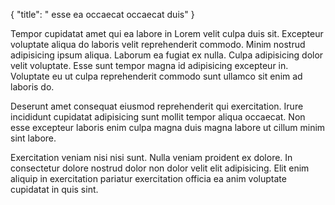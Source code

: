 {
  "title": " esse ea occaecat occaecat duis"
}

Tempor cupidatat amet qui ea labore in Lorem velit culpa duis sit. Excepteur voluptate aliqua do laboris velit reprehenderit commodo. Minim nostrud adipisicing ipsum aliqua. Laborum ea fugiat ex nulla. Culpa adipisicing dolor velit voluptate. Esse sunt tempor magna id adipisicing excepteur in. Voluptate eu ut culpa reprehenderit commodo sunt ullamco sit enim ad laboris do.

Deserunt amet consequat eiusmod reprehenderit qui exercitation. Irure incididunt cupidatat adipisicing sunt mollit tempor aliqua occaecat. Non esse excepteur laboris enim culpa magna duis magna labore ut cillum minim sint labore.

Exercitation veniam nisi nisi sunt. Nulla veniam proident ex dolore. In consectetur dolore nostrud dolor non dolor velit elit adipisicing. Elit enim aliquip in exercitation pariatur exercitation officia ea anim voluptate cupidatat in quis sint.